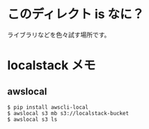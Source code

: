 # このディレクト is なに？

ライブラリなどを色々試す場所です。

# localstack メモ

## awslocal

```
$ pip install awscli-local
$ awslocal s3 mb s3://localstack-bucket
$ awslocal s3 ls
```
